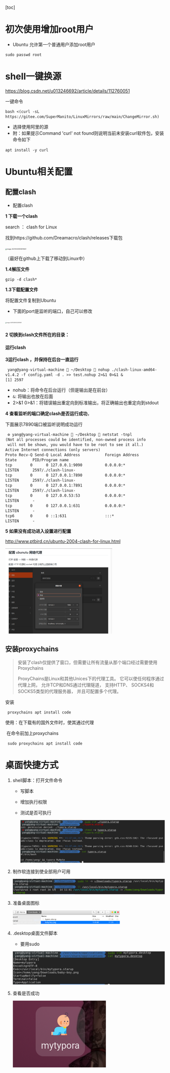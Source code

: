 [toc]



# 初次使用增加root用户

- Ubuntu 允许第一个普通用户添加root用户

```
sudo passwd root
```



# shell一键换源

https://blog.csdn.net/u013246692/article/details/112760051

一键命令

````
bash <(curl -sL https://gitee.com/SuperManito/LinuxMirrors/raw/main/ChangeMirror.sh)
````

- 选择使用阿里的源
- 附：如果提示Command 'curl' not found则说明当前未安装curl软件包，安装命令如下

`apt install -y curl`





# Ubuntu相关配置

## 配置clash

- 配置clash



**1 下载一个clash**

search ： clash for Linux

找到https://github.com/Dreamacro/clash/releases下载包

<img src="Ubuntu相关.assets/image-20210330000610921.png" alt="image-20210330000610921" style="zoom:33%;" />

（最好在github上下载了移动到Linux中）

**1.4解压文件**

```
gzip -d clash*
```



**1.3下载配置文件**

将配置文件复制到Ubuntu

- 下面的port是监听的端口，自己可以修改

<img src="Ubuntu相关.assets/image-20210330002331558.png" alt="image-20210330002331558" style="zoom: 25%;" />

##### 

**2 切换到clash文件所在的目录：**

#### 运行clash

**3运行clash ，并保持在后台一直运行**

```shell
 yang@yang-virtual-machine  ~/Desktop  nohup ./clash-linux-amd64-v1.4.2 -f config.yaml -d . >> test.nohup 2>&1 0>&1 &
[1] 2597
```

- nohub：将命令在后台运行（但是输出是在前台）
- `&`: 将输出也放在后面
- 2>&1 0>&1：将错误输出重定向到标准输出，将正确输出也重定向到stdout



**4 查看监听的端口确定clash是否运行成功**，

下面展示7890端口被监听说明成功运行

```
 ⚙ yang@yang-virtual-machine  ~/Desktop  netstat -tnpl
(Not all processes could be identified, non-owned process info
 will not be shown, you would have to be root to see it all.)
Active Internet connections (only servers)
Proto Recv-Q Send-Q Local Address           Foreign Address         State       PID/Program name    
tcp        0      0 127.0.0.1:9090          0.0.0.0:*               LISTEN      2597/./clash-linux- 
tcp        0      0 127.0.0.1:7890          0.0.0.0:*               LISTEN      2597/./clash-linux- 
tcp        0      0 127.0.0.1:7891          0.0.0.0:*               LISTEN      2597/./clash-linux- 
tcp        0      0 127.0.0.53:53           0.0.0.0:*               LISTEN      -                   
tcp        0      0 127.0.0.1:631           0.0.0.0:*               LISTEN      -                   
tcp6       0      0 ::1:631                 :::*                    LISTEN      -  
```

**5 如果没有成功进入设置进行配置**

http://www.ptbird.cn/ubuntu-2004-clash-for-linux.html

<img src="image/image-20210514110627893.png" alt="image-20210514110627893" style="zoom:33%;" />

## 安装proxychains

> 安装了clash仅提供了窗口，但需要让所有流量从那个端口经过需要使用Proxychains
>
> 
>
> ProxyChains是Linux和其他Unices下的代理工具。 它可以使任何程序通过代理上网， 允许TCP和DNS通过代理隧道， 支持HTTP、 SOCKS4和SOCKS5类型的代理服务器， 并且可配置多个代理。

安装

```
 proxychains apt install code
```

使用：在下载有的国外文件时，使其通过代理

​		在命令前加上proxychains

```
 sudo proxychains apt install code
```





# 桌面快捷方式

1. shell脚本：打开文件命令

   - 写脚本

   - 增加执行权限

   - 测试是否可执行

     ![image-20210514114010401](image/image-20210514114010401.png)

2. 制作软连接到使全部用户可用

   ![image-20210514114322234](image/image-20210514114322234.png)

3. 准备桌面图标

   <img src="image/image-20210514114546176.png" alt="image-20210514114546176" style="zoom:33%;" />

4. .desktop桌面文件脚本

   - 要用sudo

   ![image-20210514114523933](image/image-20210514114523933.png)

5. 查看是否成功

   ![image-20210514114630490](image/image-20210514114630490.png)





